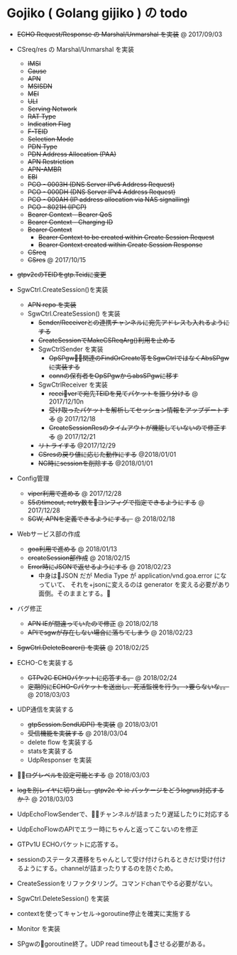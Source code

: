 # Gojiko  ( Golang gijiko ) の todo

- ~~ECHO Request/Response の Marshal/Unmarshal を実装~~ @ 2017/09/03
- CSreq/res の Marshal/Unmarshal を実装
  + ~~IMSI~~
  + ~~Cause~~
  + ~~APN~~
  + ~~MSISDN~~
  + ~~MEI~~
  + ~~ULI~~
  + ~~Serving Network~~
  + ~~RAT Type~~
  + ~~Indication Flag~~
  + ~~F-TEID~~
  + ~~Selection Mode~~
  + ~~PDN Type~~
  + ~~PDN Address Allocation (PAA)~~
  + ~~APN Restriction~~
  + ~~APN-AMBR~~
  + ~~EBI~~
  + ~~PCO - 0003H (DNS Server IPv6 Address Request)~~
  + ~~PCO - 000DH (DNS Server IPv4 Address Request)~~
  + ~~PCO - 000AH (IP address allocation via NAS signalling)~~
  + ~~PCO - 8021H (IPCP)~~
  + ~~Bearer Context - Bearer QoS~~
  + ~~Bearer Context - Charging ID~~
  + ~~Bearer Context~~
    + ~~Bearer Context to be created within Create Session Request~~
    + ~~Bearer Context created within Create Session Response~~
  + ~~CSreq~~
  + ~~CSres~~ @ 2017/10/15

- ~~gtpv2cのTEIDをgtp.Teidに変更~~

- SgwCtrl.CreateSession()を実装
  + ~~APN repo を実装~~
  + SgwCtrl.CreateSession() を実装
    + ~~Sender/Receiverとの連携チャンネルに宛先アドレスも入れるようにする~~
    + ~~CreateSessionでMakeCSReqArg()利用を止める~~
    + SgwCtrlSender を実装
      + ~~OpSPgw関連のFindOrCreate等をSgwCtrlではなくAbsSPgwに実装する~~
      + ~~connの保有者をOpSPgwからabsSPgwに移す~~
    + SgwCtrlReceiver を実装
      + ~~receiverで宛先TEIDを見てパケットを振り分ける~~ @ 2017/12/10n
      + ~~受け取ったパケットを解析してセッション情報をアップデートする~~ @ 2017/12/18
      + ~~CreateSessionResのタイムアウトが機能していないので修正する~~ @ 2017/12/21
    + ~~リトライする~~ @2017/12/29
    + ~~CSresの戻り値に応じた動作にする~~ @2018/01/01
    + ~~NG時にsessionを削除する~~ @2018/01/01

- Config管理
  + ~~viper利用で進める~~ @ 2017/12/28
  + ~~S5のtimeout, retry数をコンフィグで指定できるようにする~~ @ 2017/12/28
  + ~~SGW, APNを定義できるようにする。~~ @ 2018/02/18

- Webサービス部の作成
  + ~~goa利用で進める~~ @ 2018/01/13
  + ~~createSession部作成~~ @ 2018/02/15
  + ~~Error時にJSONで返せるようにする~~ @ 2018/02/23
    + 中身はJSON だが Media Type が application/vnd.goa.error になっていて、
      それを+jsonに変えるのは generator を変える必要があり面倒。そのままとする。

- バグ修正
  + ~~APN IEが間違っていたので修正~~ @ 2018/02/18
  + ~~APIでsgwが存在しない場合に落ちてしまう~~ @ 2018/02/23

- ~~SgwCtrl.DeleteBearer() を実装~~ @ 2018/02/25

- ECHO-Cを実装する
  + ~~GTPv2C ECHOパケットに応答する。~~ @ 2018/02/24
  + ~~定期的にECHO-Cパケットを送出し、死活監視を行う。→要らないな。。~~ @ 2018/03/03

- UDP通信を実装する
  + ~~gtpSession.SendUDP() を実装~~ @ 2018/03/01
  + ~~受信機能を実装する~~ @ 2018/03/04
  + delete flow を実装する
  + statsを実装する
  + UdpResponser を実装

- ~~ログレベルを設定可能とする~~ @ 2018/03/03
- ~~logを別レイヤに切り出し。gtpv2c や ie パッケージをどうlogrus対応するか？~~ @ 2018/03/03

- UdpEchoFlowSenderで、チャンネルが詰まったり遅延したりに対応する

- UdpEchoFlowのAPIでエラー時にちゃんと返ってこないのを修正
- GTPv1U ECHOパケットに応答する。

- sessionのステータス遷移をちゃんとして受け付けられるときだけ受け付けるようにする。channelが詰まったりするのを防ぐため。

- CreateSessionをリファクタリング。コマンドchanでやる必要がない。
- SgwCtrl.DeleteSession() を実装

- contextを使ってキャンセル→goroutine停止を確実に実施する


- Monitor を実装


- SPgwのgoroutine終了。UDP read timeoutもさせる必要がある。

